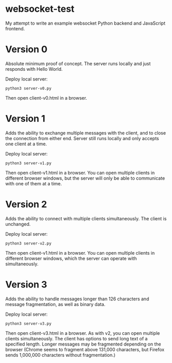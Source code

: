 # websocket-test

My attempt to write an example websocket Python backend and JavaScript frontend.

# Version 0

Absolute minimum proof of concept. The server runs locally and just responds with Hello World.

Deploy local server:

	python3 server-v0.py

Then open client-v0.html in a browser.

# Version 1

Adds the ability to exchange multiple messages with the client, and to close the connection from
either end. Server still runs locally and only accepts one client at a time.

Deploy local server:

	python3 server-v1.py

Then open client-v1.html in a browser. You can open multiple clients in different browser windows,
but the server will only be able to communicate with one of them at a time.

# Version 2

Adds the ability to connect with multiple clients simultaneously. The client is unchanged.

Deploy local server:

	python3 server-v2.py

Then open client-v1.html in a browser. You can open multiple clients in different browser windows,
which the server can operate with simultaneously.

# Version 3

Adds the ability to handle messages longer than 126 characters and message fragmentation, as well
as binary data.

Deploy local server:

	python3 server-v3.py

Then open client-v3.html in a browser. As with v2, you can open multiple clients simultaneously.
The client has options to send long text of a specified length. Longer messages may be fragmented
depending on the browser (Chrome seems to fragment above 131,000 characters, but Firefox sends
1,000,000 characters without fragmentation.)
